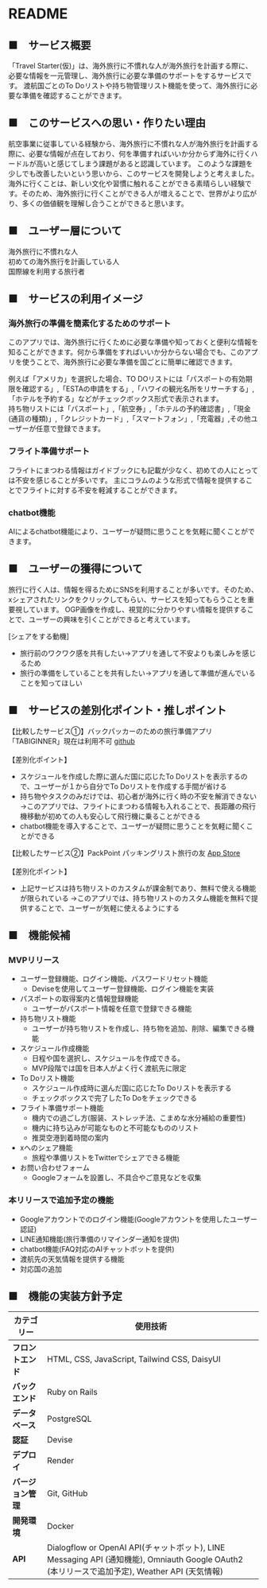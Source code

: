 # README

## ■　サービス概要
「Travel Starter(仮)」は、海外旅行に不慣れな人が海外旅行を計画する際に、必要な情報を一元管理し、海外旅行に必要な準備のサポートをするサービスです。
渡航国ごとのTo Doリストや持ち物管理リスト機能を使って、海外旅行に必要な準備を確認することができます。

## ■　このサービスへの思い・作りたい理由
航空事業に従事している経験から、海外旅行に不慣れな人が海外旅行を計画する際に、必要な情報が点在しており、何を準備すればいいか分からず海外に行くハードルが高いと感じてしまう課題があると認識しています。
このような課題を少しでも改善したいという思いから、このサービスを開発しようと考えました。<br>
海外に行くことは、新しい文化や習慣に触れることができる素晴らしい経験です。そのため、海外旅行に行くことができる人が増えることで、世界がより広がり、多くの価値観を理解し合うことができると思います。

## ■　ユーザー層について
海外旅行に不慣れな人<br>
初めての海外旅行を計画している人<br>
国際線を利用する旅行者<br>

## ■　サービスの利用イメージ
### 海外旅行の準備を簡素化するためのサポート
このアプリでは、海外旅行に行くために必要な準備や知っておくと便利な情報を知ることができます。何から準備をすればいいか分からない場合でも、このアプリを使うことで、海外旅行に必要な準備を国ごとに簡単に確認できます。

例えば「アメリカ」を選択した場合、TO DOリストには「パスポートの有効期限を確認する」,「ESTAの申請をする」,「ハワイの観光名所をリサーチする」,「ホテルを予約する」などがチェックボックス形式で表示されます。<br>
持ち物リストには「パスポート」,「航空券」,「ホテルの予約確認書」,「現金(通貨の種類)」,「クレジットカード」,「スマートフォン」,「充電器」,その他ユーザーが任意で登録できます。

### フライト準備サポート
フライトにまつわる情報はガイドブックにも記載が少なく、初めての人にとっては不安を感じることが多いです。
主にコラムのような形式で情報を提供することでフライトに対する不安を軽減することができます。

### chatbot機能
AIによるchatbot機能により、ユーザーが疑問に思うことを気軽に聞くことができます。

## ■　ユーザーの獲得について
旅行に行く人は、情報を得るためにSNSを利用することが多いです。そのため、xシェアされたリンクをクリックしてもらい、サービスを知ってもらうことを重要視しています。
OGP画像を作成し、視覚的に分かりやすい情報を提供することで、ユーザーの興味を引くことができると考えています。

[シェアをする動機]
 - 旅行前のワクワク感を共有したい→アプリを通して不安よりも楽しみを感じるため
 - 旅行の準備をしていることを共有したい→アプリを通して準備が進んでいることを知ってほしい


## ■　サービスの差別化ポイント・推しポイント
【比較したサービス①】バックパッカーのための旅行準備アプリ「TABIGINNER」現在は利用不可
[github](https://github.com/Moeno-Takahashi/TABIGINNER?tab=readme-ov-file)<br>
<br>
【差別化ポイント】
- スケジュールを作成した際に選んだ国に応じたTo Doリストを表示するので、ユーザーが１から自分でTo Doリストを作成する手間が省ける
- 持ち物やタスクのみだけでは、初心者が海外に行く時の不安を解消できない
  →このアプリでは、フライトにまつわる情報も入れることで、長距離の飛行機移動が初めての人も安心して飛行機に乗ることができる
- chatbot機能を導入することで、ユーザーが疑問に思うことを気軽に聞くことができる

【比較したサービス②】PackPoint パッキングリスト旅行の友
[App Store](https://apps.apple.com/jp/app/packpoint-%E3%83%91%E3%83%83%E3%82%AD%E3%83%B3%E3%82%B0%E3%83%AA%E3%82%B9%E3%83%88%E6%97%85%E8%A1%8C%E3%81%AE%E5%8F%8B/id896337401?see-all=reviews)<br>
<br>
【差別化ポイント】
- 上記サービスは持ち物リストのカスタムが課金制であり、無料で使える機能が限られている
  →このアプリでは、持ち物リストのカスタム機能を無料で提供することで、ユーザーが気軽に使えるようにする




## ■　機能候補
### MVPリリース
- ユーザー登録機能、ログイン機能、パスワードリセット機能
  - Deviseを使用してユーザー登録機能、ログイン機能を実装
- パスポートの取得案内と情報登録機能
  - ユーザーがパスポート情報を任意で登録できる機能
- 持ち物リスト機能
  - ユーザーが持ち物リストを作成し、持ち物を追加、削除、編集できる機能
- スケジュール作成機能
  - 日程や国を選択し、スケジュールを作成できる。
  - MVP段階では国を日本人がよく行く渡航先に限定
- To Doリスト機能
  - スケジュール作成時に選んだ国に応じたTo Doリストを表示する
  - チェックボックスで完了したTo Doをチェックできる
- フライト準備サポート機能
  - 機内での過ごし方(服装、ストレッチ法、こまめな水分補給の重要性)
  - 機内に持ち込みが可能なものと不可能なもののリスト
  - 推奨空港到着時間の案内
- xへのシェア機能
  - 旅程や準備リストをTwitterでシェアできる機能
- お問い合わせフォーム
  - Googleフォームを設置し、不具合やご意見などを収集


### 本リリースで追加予定の機能
- Googleアカウントでのログイン機能(Googleアカウントを使用したユーザー認証)
- LINE通知機能(旅行準備のリマインダー通知を提供)
- chatbot機能(FAQ対応のAIチャットボットを提供)
- 渡航先の天気情報を提供する機能
- 対応国の追加


## ■　機能の実装方針予定
| カテゴリー        | 使用技術                                                                 |
|-------------------|--------------------------------------------------------------------------|
| **フロントエンド**| HTML, CSS, JavaScript, Tailwind CSS, DaisyUI                             |
| **バックエンド**  | Ruby on Rails                                                            |
| **データベース**  | PostgreSQL                                                              |
| **認証**          | Devise                                                                   |
| **デプロイ**      | Render                                                                  |
| **バージョン管理**| Git, GitHub                                                             |
| **開発環境**      | Docker                                                                  |
| **API**           | Dialogflow or OpenAI API(チャットボット), LINE Messaging API (通知機能), Omniauth Google OAuth2 (本リリースで追加予定), Weather API (天気情報) |
